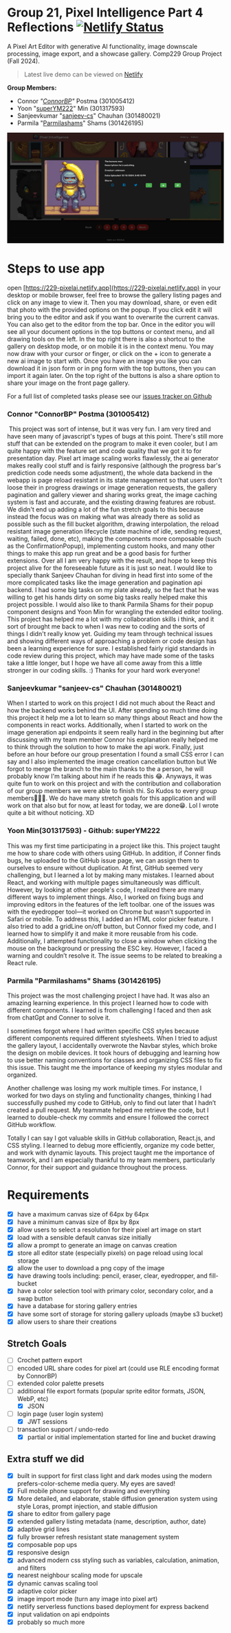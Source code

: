 # Group 21, Pixel Intelligence Part 4 Reflections [![Netlify Status](https://api.netlify.com/api/v1/badges/e2ce0974-8673-4cd8-bc26-cbcb41fe36e6/deploy-status)](https://app.netlify.com/sites/229-pixelai/deploys)
A Pixel Art Editor with generative AI functionality, image downscale processing, image export, and a showcase gallery. Comp229 Group Project (Fall 2024).


 > Latest live demo can be viewed on [Netlify](https://229-pixelai.netlify.app)


 **Group Members:**
 - Connor *"[ConnorBP](https://github.com/ConnorBP)"* Postma (301005412)
 - Yoon "[superYM222](https://github.com/superYM222)" Min (301317593)
 - Sanjeevkumar "[sanjeev-cs](https://github.com/sanjeev-cs)" Chauhan (301480021)
 - Parmila "[Parmilashams](https://github.com/Parmilashams)" Shams (301426195)

![image-20241208002125209](./docs/gallery2.png)

# Steps to use app
open [https://229-pixelai.netlify.app](https://229-pixelai.netlify.app) in your desktop or mobile browser, feel free to browse the gallery listing pages and click on any image to view it. Then you may download, share, or even edit that photo with the provided options on the popup. If you click edit it will bring you to the editor and ask if you want to overwrite the current canvas. You can also get to the editor from the top bar. Once in the editor you will see all your document options in the top buttons or context menu, and all drawing tools on the left. In the top right there is also a shortcut to the gallery on desktop mode, or on mobile it is in the context menu. You may now draw with your cursor or finger, or click on the + icon to generate a new ai image to start with. Once you have an image you like you can download it in json form or in png form with the top buttons, then you can import it again later. On the top right of the buttons is also a share option to share your image on the front page gallery.

For a full list of completed tasks please see our [issues tracker on Github](https://github.com/ConnorBP/pixel-intelligence/issues?q=is%3Aissue+is%3Aclosed)

### Connor "ConnorBP" Postma (301005412)

​	This project was sort of intense, but it was very fun. I am very tired and have seen many of javascript's types of bugs at this point. There's still more stuff that can be extended on the program to make it even cooler, but I am quite happy with the feature set and code quality that we got it to for presentation day. Pixel art image scaling works flawlessly, the ai generator makes really cool stuff and is fairly responsive (although the progress bar's prediction code needs some adjustment), the whole data backend in the webapp is page reload resistant in its state management so that users don't loose their in progress drawings or image generation requests, the gallery pagination and gallery viewer and sharing works great, the image caching system is fast and accurate, and the existing drawing features are robust. We didn't end up adding a lot of the fun stretch goals to this because instead the focus was on making what was already there as solid as possible such as the fill bucket algorithm, drawing interpolation, the reload resistant image generation lifecycle (state machine of idle, sending request, waiting, failed, done, etc), making the components more composable (such as the ConfirmationPopup), implementing custom hooks, and many other things to make this app run great and be a good basis for further extensions. Over all I am very happy with the result, and hope to keep this project alive for the foreseeable future as it is just so neat. I would like to specially thank Sanjeev Chauhan for diving in head first into some of the more complicated tasks like the image generation and pagination api backend. I had some big tasks on my plate already, so the fact that he was willing to get his hands dirty on some big tasks really helped make this project possible. I would also like to thank Parmila Shams for their popup component designs and Yoon Min for wrangling the extended editor tooling. This project has helped me a lot with my collaboration skills i think, and it sort of brought me back to when I was new to coding and the sorts of things I didn't really know yet. Guiding my team through technical issues and showing different ways of approaching a problem or code design has been a learning experience for sure. I established fairly rigid standards in code review during this project, which may have made some of the tasks take a little longer, but I hope we have all come away from this a little stronger in our coding skills. :) Thanks for your hard work everyone!


### Sanjeevkumar "sanjeev-cs" Chauhan (301480021)

When I started to work on this project I did not much about the React and how the backend works behind the UI. After spending so much time doing this project it help me a lot to learn so many things about React and how the components in react works. Additionally, when I started to work on the image generation api endpoints it seem really hard in the beginning but after discussing with my team member Connor his explanation really helped me to think through the solution to how to make the api work. Finally, just before an hour before our group presentation I found a small CSS error I can say and I also implemented the image creation cancellation button but We forgot to merge the branch to the main thanks to the a person, he will probably know I'm talking about him if he reads this 😂. Anyways, it was quite fun to work on this project and with the contribution and collaboration of our group members we were able to finish thi. So Kudos to every group members🎉🎉🍾. We do have many stretch goals for this application and will work on that also but for now, at least for today, we are done😁. Lol I wrote quite a bit without noticing. XD

### Yoon Min(301317593) - Github: superYM222

This was my first time participating in a project like this. This project taught me how to share code with others using GitHub. In addition, if Conner finds bugs, he uploaded to the GitHub issue page, we can assign them to ourselves to ensure without duplication. At first, GitHub seemed very challenging, but I learned a lot by making many mistakes. I learned about React, and working with multiple pages simultaneously was difficult. However, by looking at other people's code, I realized there are many different ways to implement things. Also, I worked on fixing bugs and improving editors in the features of the left toolbar. one of the issues was with the eyedropper tool—it worked on Chrome but wasn’t supported in Safari or mobile. To address this, I added an HTML color picker feature. I also tried to add a gridLine on/off button, but Connor fixed my code, and I learned how to simplify it and make it more reusable from his code. Additionally, I attempted functionality to close a window when clicking the mouse on the background or pressing the ESC key. However, I faced a warning and couldn’t resolve it. The issue seems to be related to breaking a React rule. 

### Parmila "Parmilashams" Shams (301426195)

This project was the most challenging project I have had. It was also an amazing learning experience. In this project I learned how to code with different components. I learned is from challenging I faced and then ask from chatGpt and Conner to solve it. 

I sometimes forgot where I had written specific CSS styles because different components required different stylesheets. When I tried to adjust the gallery layout, I accidentally overwrote the Navbar styles, which broke the design on mobile devices. It took hours of debugging and learning how to use better naming conventions for classes and organizing CSS files to fix this issue. This taught me the importance of keeping my styles modular and organized.

Another challenge was losing my work multiple times. For instance, I worked for two days on styling and functionality changes, thinking I had successfully pushed my code to GitHub, only to find out later that I hadn’t created a pull request. My teammate helped me retrieve the code, but I learned to double-check my commits and ensure I followed the correct GitHub workflow.

Totally I can say I got valuable skills in GitHub collaboration, React.js, and CSS styling. I learned to debug more efficiently, organize my code better, and work with dynamic layouts. This project taught me the importance of teamwork, and I am especially thankful to my team members, particularly Connor, for their support and guidance throughout the process.

# Requirements

- [x] have a maximum canvas size of 64px by 64px
- [x] have a minimum canvas size of 8px by 8px
- [x] allow users to select a resolution for their pixel art image on start
- [x] load with a sensible default canvas size initially
- [x] allow a prompt to generate an image on canvas creation
- [x] store all editor state (especially pixels) on page reload using local storage
- [x] allow the user to download a png copy of the image
- [x] have drawing tools including: pencil, eraser, clear, eyedropper, and fill-bucket
- [x] have a color selection tool with primary color, secondary color, and a swap button
- [x] have a database for storing gallery entries
- [x] have some sort of storage for storing gallery uploads (maybe s3 bucket)
- [x] allow users to share their creations
## Stretch Goals
- [ ] Crochet pattern export
- [ ] encoded URL share codes for pixel art (could use RLE encoding format by ConnorBP)
- [ ] extended color palette presets
- [ ] additional file export formats (popular sprite editor formats, JSON, WebP, etc)
    - [x] JSON
- [ ] login page (user login system)
    - [x] JWT sessions 
- [ ] transaction support / undo-redo
    - [x] partial or initial implementation started for line and bucket drawing

## Extra stuff we did
- [x] built in support for first class light and dark modes using the modern prefers-color-scheme media query. My eyes are saved!
- [x] Full mobile phone support for drawing and everything
- [x] More detailed, and elaborate, stable diffusion generation system using style Loras, prompt injection, and stable diffusion
- [x] share to editor from gallery page
- [x] extended gallery listing metadata (name, description, author, date)
- [x] adaptive grid lines
- [x] fully browser refresh resistant state management system
- [x] composable pop ups
- [x] responsive design
- [x] advanced modern css styling such as variables, calculation, animation, and filters
- [x] nearest neighbour scaling mode for upscale
- [x] dynamic canvas scaling tool
- [x] adaptive color picker
- [x] image import mode (turn any image into pixel art)
- [x] netlify serverless functions based deployment for express backend
- [x] input validation on api endpoints
- [x] probably so much more
